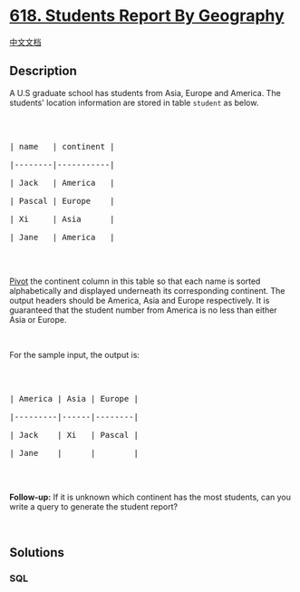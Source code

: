 # [618. Students Report By Geography](https://leetcode.com/problems/students-report-by-geography)

[中文文档](/solution/0600-0699/0618.Students%20Report%20By%20Geography/README.md)

## Description

A U.S graduate school has students from Asia, Europe and America. The students&#39; location information are stored in table <code>student</code> as below.

<p>&nbsp;</p>

<pre>

| name   | continent |

|--------|-----------|

| Jack   | America   |

| Pascal | Europe    |

| Xi     | Asia      |

| Jane   | America   |

</pre>

<p>&nbsp;</p>

<a href="https://en.wikipedia.org/wiki/Pivot_table"> Pivot</a> the continent column in this table so that each name is sorted alphabetically and displayed underneath its corresponding continent. The output headers should be America, Asia and Europe respectively. It is guaranteed that the student number from America is no less than either Asia or Europe.

<p>&nbsp;</p>

For the sample input, the output is:

<p>&nbsp;</p>

<pre>

| America | Asia | Europe |

|---------|------|--------|

| Jack    | Xi   | Pascal |

| Jane    |      |        |

</pre>

<p>&nbsp;</p>

<b>Follow-up:</b> If it is unknown which continent has the most students, can you write a query to generate the student report?

<p>&nbsp;</p>

## Solutions

<!-- tabs:start -->

### **SQL**

```sql

```

<!-- tabs:end -->
